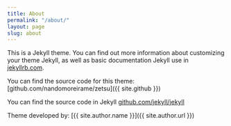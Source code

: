 ```yaml
---
title: About
permalink: "/about/"
layout: page
slug: about
---
```


This is a Jekyll theme. You can find out more information about customizing your theme Jekyll, as well as basic documentation Jekyll use in [jekyllrb.com](http://jekyllrb.com/).

You can find the source code for this theme: [github.com/nandomoreirame/zetsu]({{ site.github }})

You can find the source code in Jekyll [github.com/jekyll/jekyll](https://github.com/jekyll/jekyll)

Theme developed by: [{{ site.author.name }}]({{ site.author.url }})
